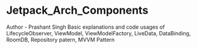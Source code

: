 # Jetpack_Arch_Components
Author - Prashant Singh
Basic explanations and code usages of LifecycleObserver, ViewModel, ViewModelFactory, LiveData, DataBinding, RoomDB, Repository patern, MVVM Pattern
